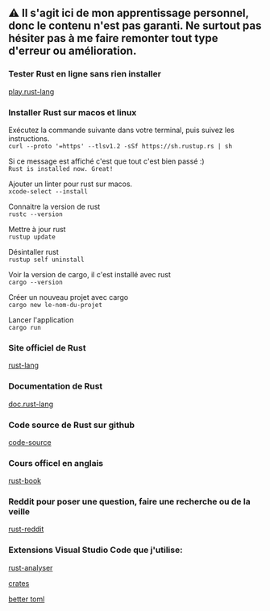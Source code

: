## ⚠️ Il s'agit ici de mon apprentissage personnel, donc le contenu n'est pas garanti. Ne surtout pas hésiter pas à me faire remonter tout type d'erreur ou amélioration.

### Tester Rust en ligne sans rien installer
[play.rust-lang]([https://play.rust-lang.org])

### Installer Rust sur macos et linux

Exécutez la commande suivante dans votre terminal, puis suivez les instructions.<br>
`curl --proto '=https' --tlsv1.2 -sSf https://sh.rustup.rs | sh`

Si ce message est affiché c'est que tout c'est bien passé :)<br>
`Rust is installed now. Great!`

Ajouter un linter pour rust sur macos.<br>
`xcode-select --install`

Connaitre la version de rust<br>
`rustc --version`

Mettre à jour rust<br>
`rustup update`

Désintaller rust<br>
`rustup self uninstall`

Voir la version de cargo, il c'est installé avec rust<br>
`cargo --version`

Créer un nouveau projet avec cargo<br>
`cargo new le-nom-du-projet`

Lancer l'application<br>
`cargo run`

### Site officiel de Rust
[rust-lang]([https://www.rust-lang.org])

### Documentation de Rust
[doc.rust-lang]([https://doc.rust-lang.org/stable/std/])

### Code source de Rust sur github
[code-source]([https://github.com/rust-lang/rust])

### Cours officel en anglais
[rust-book]([https://doc.rust-lang.org/stable/book/])

### Reddit pour poser une question, faire une recherche ou de la veille
[rust-reddit]([https://www.reddit.com/r/rust/])

### Extensions Visual Studio Code que j'utilise:

[rust-analyser]([https://code.visualstudio.com/docs/languages/rust])

[crates]([https://marketplace.visualstudio.com/items?itemName=serayuzgur.crates])

[better toml]([https://marketplace.visualstudio.com/items?itemName=bungcip.better-toml])
